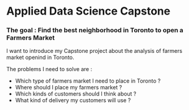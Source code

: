 # Applied Data Science Capstone

### The goal : Find the best neighborhood in Toronto to open a Farmers Market

I want to introduce my Capstone project about the analysis of farmers market openind in Toronto. 

The problems I need to solve are :

- Which type of farmers market I need to place in Toronto ?
- Where should I place my farmers market ?
- Which kinds of customers should I think about ?
- What kind of delivery my customers will use ?
